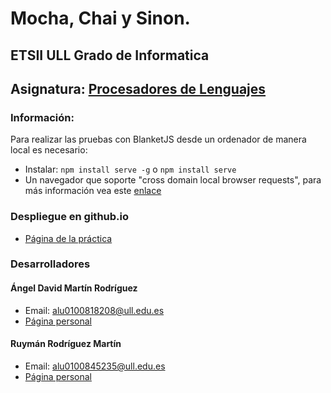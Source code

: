 # Mocha, Chai y Sinon.
## ETSII ULL Grado de Informatica
## Asignatura: [Procesadores de Lenguajes](https://campusvirtual.ull.es/1516/course/view.php?id=178)

### Información:
  Para realizar las pruebas con BlanketJS desde un ordenador de manera local es necesario:
  - Instalar: ```npm install serve -g``` o ```npm install serve```
  - Un navegador que soporte "cross domain local browser requests", para más información vea este [enlace](https://github.com/alex-seville/blanket/blob/master/docs/special_features.md)

### Despliegue en github.io

* [Página de la práctica](http://ULL-ESIT-GRADOII-PL.github.io/mocha-chai-sinon-ruyman_y_david/test.html)

### Desarrolladores

#### Ángel David Martín Rodríguez
  - Email: alu0100818208@ull.edu.es
  - [Página personal](http://alu0100818208.github.io)

#### Ruymán Rodríguez Martín
  - Email: alu0100845235@ull.edu.es
  - [Página personal](http://alu0100845235.github.io)

